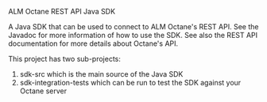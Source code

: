 ALM Octane REST API Java SDK

A Java SDK that can be used to connect to ALM Octane's REST API.  See the Javadoc for more information of how to use the SDK.
See also the REST API documentation for more details about Octane's API.

This project has two sub-projects:

1) sdk-src which is the main source of the Java SDK
2) sdk-integration-tests which can be run to test the SDK against your Octane server